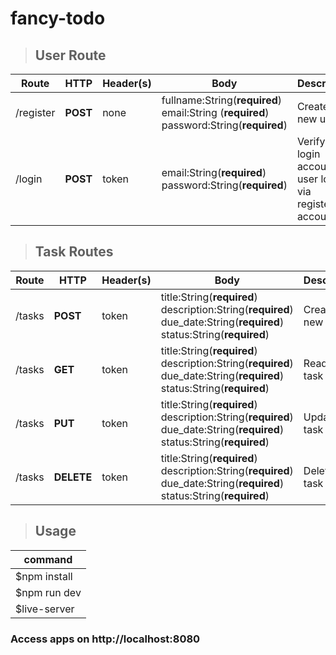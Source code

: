 # fancy-todo

>## User Route
| Route | HTTP | Header(s) | Body | Description |
| ----- | ---- | --------- | ---- | ----------- |
| /register | **POST** | none | fullname:String(**required**) <br> email:String (**required**) <br> password:String(**required**) | Create a new user
| /login | **POST** | token | email:String(**required**) <br> password:String(**required**) | Verify & login account if user login via registered account

>## Task Routes
| Route | HTTP | Header(s) | Body | Description |
| ----- | ---- | --------- | ---- | ----------- |
| /tasks | **POST** | token | title:String(**required**) <br> description:String(**required**) <br> due_date:String(**required**) <br> status:String(**required**) | Create a new task |
| /tasks | **GET** | token | title:String(**required**) <br> description:String(**required**) <br> due_date:String(**required**) <br> status:String(**required**) | Read all task |
| /tasks | **PUT** | token | title:String(**required**) <br> description:String(**required**) <br> due_date:String(**required**) <br> status:String(**required**) | Update a task |
| /tasks | **DELETE** | token | title:String(**required**) <br> description:String(**required**) <br> due_date:String(**required**) <br> status:String(**required**) | Delete a task |

>## Usage

|    command   |
|--------------|
| $npm install |
| $npm run dev |
| $live-server |

### Access apps on http://localhost:8080
